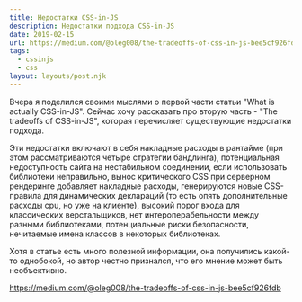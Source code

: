 ```yaml
---
title: Недостатки CSS-in-JS
description: Недостатки подхода CSS-in-JS
date: 2019-02-15
url: https://medium.com/@oleg008/the-tradeoffs-of-css-in-js-bee5cf926fdb
tags:
  - cssinjs
  - css
layout: layouts/post.njk
---
```

Вчера я поделился своими мыслями о первой части статьи "What is actually CSS-in-JS". Сейчас хочу рассказать про вторую часть - "The tradeoffs of CSS-in-JS", которая перечисляет существующие недостатки подхода.

Эти недостатки включают в себя накладные расходы в рантайме (при этом рассматриваются четыре стратегии бандлинга), потенциальная недоступность сайта на нестабильном соединении, если использовать библиотеки неправильно, вынос критического CSS при серверном рендеринге добавляет накладные расходы, генерируются новые CSS-правила для динамических деклараций (то есть опять дополнительные расходы cpu, но уже на клиенте), высокий порог входа для классических верстальщиков, нет интероперабельности между разными библиотеками, потенциальные риски безопасности, нечитаемые имена классов в некоторых библиотеках.

Хотя в статье есть много полезной информации, она получились какой-то однобокой, но автор честно признался, что его мнение может быть необъективно.

https://medium.com/@oleg008/the-tradeoffs-of-css-in-js-bee5cf926fdb 
